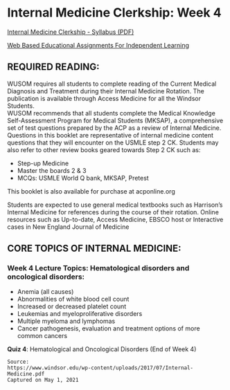 # Internal Medicine Clerkship: Week 4

[Internal Medicine Clerkship - Syllabus (PDF)](/usmle/im/Internal-Medicine.pdf)

[Web Based Educational Assignments For Independent Learning](/usmle/im/web-based-assignments.html)

## REQUIRED READING:

WUSOM requires all students to complete reading of the Current Medical Diagnosis and Treatment during their Internal Medicine Rotation. The publication is available through Access Medicine for all the Windsor Students.   
WUSOM recommends that all students complete the Medical Knowledge Self-Assessment Program for Medical Students (MKSAP), a comprehensive set of test questions prepared by the ACP as a review of Internal Medicine. Questions in this booklet are representative of internal medicine content questions that they will encounter on the USMLE step 2 CK. Students may also refer to other review books geared
towards Step 2 CK such as:

* Step-up Medicine
* Master the boards 2 & 3
* MCQs: USMLE World Q bank, MKSAP, Pretest

This booklet is also available for purchase at acponline.org

Students are expected to use general medical textbooks such as Harrison’s Internal Medicine for references during the course of their rotation. Online resources such as Up-to-date, Access Medicine, EBSCO host or Interactive cases in New England Journal of Medicine

## CORE TOPICS OF INTERNAL MEDICINE:

### Week 4 Lecture Topics: Hematological disorders and oncological disorders:

* Anemia (all causes)
* Abnormalities of white blood cell count
* Increased or decreased platelet count
* Leukemias and myeloproliferative disorders
* Multiple myeloma and lymphomas
* Cancer pathogenesis, evaluation and treatment options of more common cancers

**Quiz 4**: Hematological and Oncological Disorders (End of Week 4)

```
Source:
https://www.windsor.edu/wp-content/uploads/2017/07/Internal-Medicine.pdf
Captured on May 1, 2021
```
